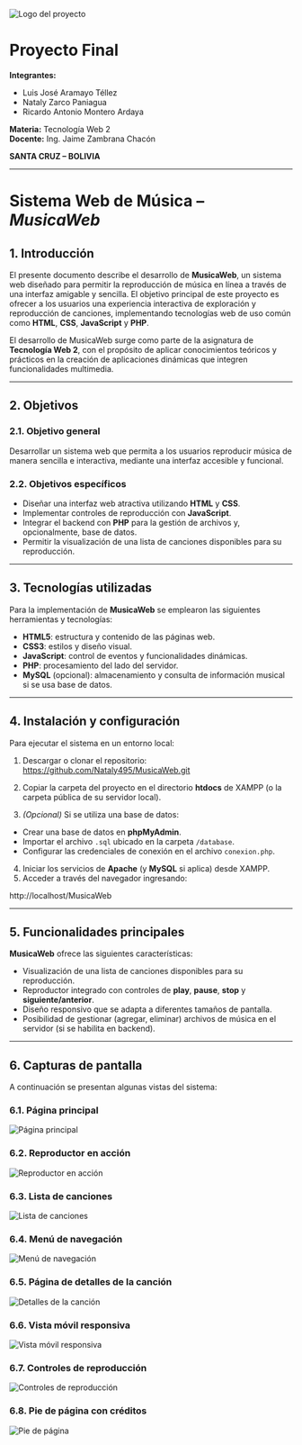 ![Logo del proyecto](logo.jpg)

# Proyecto Final

**Integrantes:**
- Luis José Aramayo Téllez
- Nataly Zarco Paniagua
- Ricardo Antonio Montero Ardaya

**Materia:** Tecnología Web 2  
**Docente:** Ing. Jaime Zambrana Chacón  

**SANTA CRUZ – BOLIVIA**

---

# Sistema Web de Música – *MusicaWeb*

## 1. Introducción

El presente documento describe el desarrollo de **MusicaWeb**, un sistema web diseñado para permitir la reproducción de música en línea a través de una interfaz amigable y sencilla. El objetivo principal de este proyecto es ofrecer a los usuarios una experiencia interactiva de exploración y reproducción de canciones, implementando tecnologías web de uso común como **HTML**, **CSS**, **JavaScript** y **PHP**.

El desarrollo de MusicaWeb surge como parte de la asignatura de **Tecnología Web 2**, con el propósito de aplicar conocimientos teóricos y prácticos en la creación de aplicaciones dinámicas que integren funcionalidades multimedia.

---

## 2. Objetivos

### 2.1. Objetivo general
Desarrollar un sistema web que permita a los usuarios reproducir música de manera sencilla e interactiva, mediante una interfaz accesible y funcional.

### 2.2. Objetivos específicos
- Diseñar una interfaz web atractiva utilizando **HTML** y **CSS**.
- Implementar controles de reproducción con **JavaScript**.
- Integrar el backend con **PHP** para la gestión de archivos y, opcionalmente, base de datos.
- Permitir la visualización de una lista de canciones disponibles para su reproducción.

---

## 3. Tecnologías utilizadas

Para la implementación de **MusicaWeb** se emplearon las siguientes herramientas y tecnologías:

- **HTML5**: estructura y contenido de las páginas web.
- **CSS3**: estilos y diseño visual.
- **JavaScript**: control de eventos y funcionalidades dinámicas.
- **PHP**: procesamiento del lado del servidor.
- **MySQL** (opcional): almacenamiento y consulta de información musical si se usa base de datos.

---

## 4. Instalación y configuración

Para ejecutar el sistema en un entorno local:

1. Descargar o clonar el repositorio:
https://github.com/Nataly495/MusicaWeb.git

2. Copiar la carpeta del proyecto en el directorio **htdocs** de XAMPP (o la carpeta pública de su servidor local).
3. *(Opcional)* Si se utiliza una base de datos:
- Crear una base de datos en **phpMyAdmin**.
- Importar el archivo `.sql` ubicado en la carpeta `/database`.
- Configurar las credenciales de conexión en el archivo `conexion.php`.
4. Iniciar los servicios de **Apache** (y **MySQL** si aplica) desde XAMPP.
5. Acceder a través del navegador ingresando:

http://localhost/MusicaWeb


---

## 5. Funcionalidades principales

**MusicaWeb** ofrece las siguientes características:

- Visualización de una lista de canciones disponibles para su reproducción.
- Reproductor integrado con controles de **play**, **pause**, **stop** y **siguiente/anterior**.
- Diseño responsivo que se adapta a diferentes tamaños de pantalla.
- Posibilidad de gestionar (agregar, eliminar) archivos de música en el servidor (si se habilita en backend).

---

## 6. Capturas de pantalla

A continuación se presentan algunas vistas del sistema:

### 6.1. Página principal
![Página principal](1.jpg)

### 6.2. Reproductor en acción
![Reproductor en acción](2.jpg)

### 6.3. Lista de canciones
![Lista de canciones](3.jpg)

### 6.4. Menú de navegación
![Menú de navegación](4.jpg)

### 6.5. Página de detalles de la canción
![Detalles de la canción](5.jpg)

### 6.6. Vista móvil responsiva
![Vista móvil responsiva](6.jpg)

### 6.7. Controles de reproducción
![Controles de reproducción](7.jpg)

### 6.8. Pie de página con créditos
![Pie de página](8.jpg)

